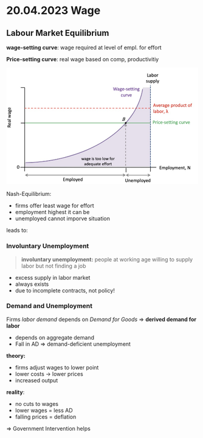 # 20.04.2023 Wage



## Labour Market Equilibrium

**wage-setting curve**: wage required at level of empl. for effort

**Price-setting curve**: real wage based on comp, productivitiy







![img](../images/2023-04-19_14-46-51.jpg)

Nash-Equilibrium:

- firms offer least wage for effort
- employment highest it can be
- unemployed cannot imporve situation

leads to:

### Involuntary Unemployment

> **involuntary unemployment:** people at working age willing to supply labor but not finding a job

- excess supply in labor market
- always exists
- due to incomplete contracts, not policy!



### Demand and Unemployment

Firms *labor demand* depends on *Demand for Goods* => **derived demand for labor**

- depends on aggregate demand
- Fall in AD => demand-deficient unemployment



**theory:**

- firms adjust wages to lower point
- lower costs -> lower prices 
- increased output

**reality**:

- no cuts to wages
- lower wages = less AD
- falling prices = deflation

=> Government Intervention helps